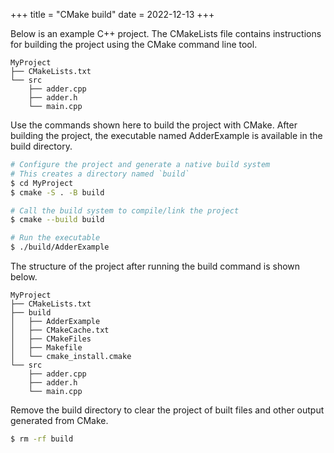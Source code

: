 +++
title = "CMake build"
date = 2022-12-13
+++

Below is an example C++ project. The CMakeLists file contains instructions for building the project using the CMake command line tool.

```
MyProject
├── CMakeLists.txt
└── src
    ├── adder.cpp
    ├── adder.h
    └── main.cpp
```

Use the commands shown here to build the project with CMake. After building the project, the executable named AdderExample is available in the build directory.

```bash
# Configure the project and generate a native build system
# This creates a directory named `build`
$ cd MyProject
$ cmake -S . -B build

# Call the build system to compile/link the project
$ cmake --build build

# Run the executable
$ ./build/AdderExample
```

The structure of the project after running the build command is shown below.

```
MyProject
├── CMakeLists.txt
├── build
│   ├── AdderExample
│   ├── CMakeCache.txt
│   ├── CMakeFiles
│   ├── Makefile
│   └── cmake_install.cmake
└── src
    ├── adder.cpp
    ├── adder.h
    └── main.cpp
```

Remove the build directory to clear the project of built files and other output generated from CMake.

```bash
$ rm -rf build
```
